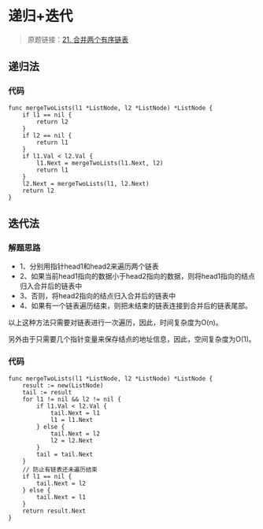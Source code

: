 # 递归+迭代
> 原题链接：[21. 合并两个有序链表](https://leetcode-cn.com/problems/merge-two-sorted-lists/)

## 递归法
### 代码
```golang
func mergeTwoLists(l1 *ListNode, l2 *ListNode) *ListNode {
	if l1 == nil {
		return l2
	}
	if l2 == nil {
		return l1
	}
	if l1.Val < l2.Val {
		l1.Next = mergeTwoLists(l1.Next, l2)
		return l1
	}
	l2.Next = mergeTwoLists(l1, l2.Next)
	return l2
}
```
## 迭代法
### 解题思路
* 1、分别用指针head1和head2来遍历两个链表
* 2、如果当前head1指向的数据小于head2指向的数据，则将head1指向的结点归入合并后的链表中
* 3、否则，将head2指向的结点归入合并后的链表中
* 4、如果有一个链表遍历结束，则把未结束的链表连接到合并后的链表尾部。

以上这种方法只需要对链表进行一次遍历，因此，时间复杂度为O(n)。

另外由于只需要几个指针变量来保存结点的地址信息，因此，空间复杂度为O(1)。
### 代码
```golang
func mergeTwoLists(l1 *ListNode, l2 *ListNode) *ListNode {
	result := new(ListNode)
	tail := result
	for l1 != nil && l2 != nil {
		if l1.Val < l2.Val {
			tail.Next = l1
			l1 = l1.Next
		} else {
			tail.Next = l2
			l2 = l2.Next
		}
		tail = tail.Next
	}
	// 防止有链表还未遍历结束
	if l1 == nil {
		tail.Next = l2
	} else {
		tail.Next = l1
	}
	return result.Next
}
```